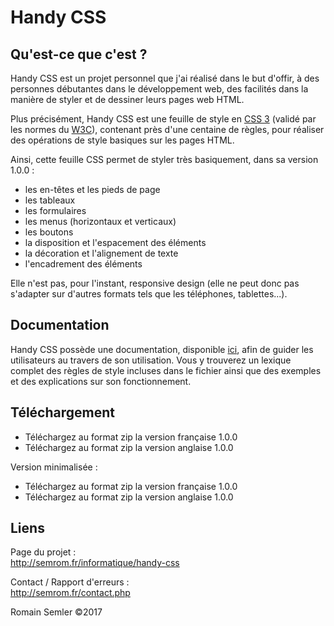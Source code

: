 # Handy CSS

## Qu'est-ce que c'est ?
Handy CSS est un projet personnel que j'ai réalisé dans le but d'offir, à des personnes débutantes dans le développement web, des facilités dans la manière de styler et de dessiner leurs pages web HTML.

Plus précisément, Handy CSS est une feuille de style en [CSS 3](https://fr.wikipedia.org/wiki/Feuilles_de_style_en_cascade#CSS3) (validé par les normes du [W3C](https://www.w3.org/)), contenant près d'une centaine de règles, pour réaliser des opérations de style basiques sur les pages HTML.

Ainsi, cette feuille CSS permet de styler très basiquement, dans sa version 1.0.0 :
* les en-têtes et les pieds de page
* les tableaux
* les formulaires
* les menus (horizontaux et verticaux)
* les boutons
* la disposition et l'espacement des éléments
* la décoration et l'alignement de texte
* l'encadrement des éléments  

Elle n'est pas, pour l'instant, responsive design (elle ne peut donc pas s'adapter sur d'autres formats tels que les téléphones, tablettes...).

## Documentation
Handy CSS possède une documentation, disponible [ici](http://semrom.fr/informatique/handy-css/documentation.php), afin de guider les utilisateurs au travers de son utilisation. Vous y  trouverez un lexique complet des règles de style incluses dans le fichier ainsi que des exemples et des explications sur son fonctionnement.  

## Téléchargement

* Téléchargez au format zip la version française 1.0.0
* Téléchargez au format zip la version anglaise 1.0.0  
  
Version minimalisée :  

* Téléchargez au format zip la version française 1.0.0
* Téléchargez au format zip la version anglaise 1.0.0 

## Liens

Page du projet :   
http://semrom.fr/informatique/handy-css   

Contact / Rapport d'erreurs :  
http://semrom.fr/contact.php  

Romain Semler ©2017








